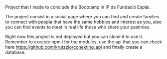 Project that I made to conclude the Bootcamp in IP de Fundació Esplai.

The project consist in a social page where you can find and create families to connect with peopla that have the same hobbies and interest as you, also you can find events to meet in real life those who share your pastimes.

Right now this project is not deployed but you can clone it to use it. Remember to execute npm i for the modules, use the api that you can check here https://github.com/krutzzio/conekting_api and finally create a database.

